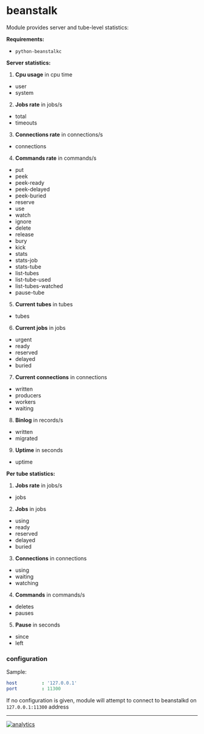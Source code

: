 # beanstalk

Module provides server and tube-level statistics:

**Requirements:**

-   `python-beanstalkc`

**Server statistics:**

1.  **Cpu usage** in cpu time

-   user
-   system

2.  **Jobs rate** in jobs/s

-   total
-   timeouts

3.  **Connections rate** in connections/s

-   connections

4.  **Commands rate** in commands/s

-   put
-   peek
-   peek-ready
-   peek-delayed
-   peek-buried
-   reserve
-   use
-   watch
-   ignore
-   delete
-   release
-   bury
-   kick
-   stats
-   stats-job
-   stats-tube
-   list-tubes
-   list-tube-used
-   list-tubes-watched
-   pause-tube

5.  **Current tubes** in tubes

-   tubes

6.  **Current jobs** in jobs

-   urgent
-   ready
-   reserved
-   delayed
-   buried

7.  **Current connections** in connections

-   written
-   producers
-   workers
-   waiting

8.  **Binlog** in records/s

-   written
-   migrated

9.  **Uptime** in seconds

-   uptime

**Per tube statistics:**

1.  **Jobs rate** in jobs/s

-   jobs

2.  **Jobs** in jobs

-   using
-   ready
-   reserved
-   delayed
-   buried

3.  **Connections** in connections

-   using
-   waiting
-   watching

4.  **Commands** in commands/s

-   deletes
-   pauses

5.  **Pause** in seconds

-   since
-   left

### configuration

Sample:

```yaml
host         : '127.0.0.1'
port         : 11300
```

If no configuration is given, module will attempt to connect to beanstalkd on `127.0.0.1:11300` address

- - -

[![analytics](https://www.google-analytics.com/collect?v=1&aip=1&t=pageview&_s=1&ds=github&dr=https%3A%2F%2Fgithub.com%2Fnetdata%2Fnetdata&dl=https%3A%2F%2Fmy-netdata.io%2Fgithub%2Fcollectors%2Fpython.d.plugin%2Fbeanstalk%2FREADME&_u=MAC~&cid=5792dfd7-8dc4-476b-af31-da2fdb9f93d2&tid=UA-64295674-3)]()
